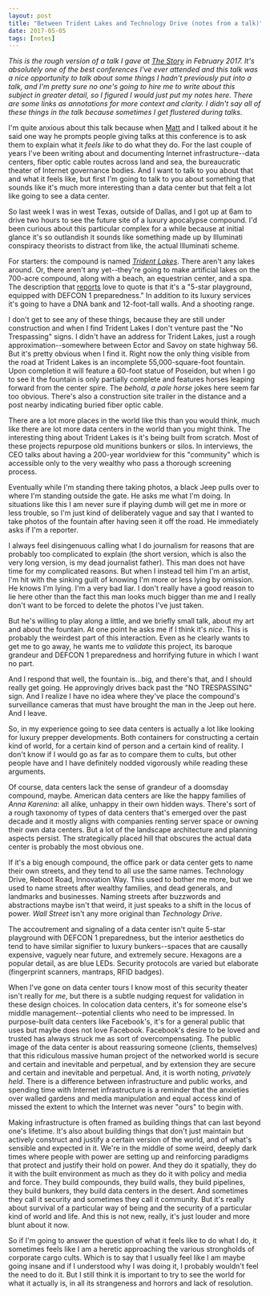 ```yaml
---
layout: post
title: "Between Trident Lakes and Technology Drive (notes from a talk)"
date: 2017-05-05
tags: [notes]
---
```


*This is the rough version of a talk I gave at [The Story](https://thestory.org.uk/) in February 2017. It's absolutely one of the best conferences I've ever attended and this talk was a nice opportunity to talk about some things I hadn't previously put into a talk, and I'm pretty sure no one's going to hire me to write about this subject in greater detail, so I figured I would just put my notes here. There are some links as annotations for more context and clarity. I didn't say all of these things in the talk because sometimes I get flustered during talks.*

I'm quite anxious about this talk because when [Matt](https://twitter.com/matlock) and I talked about it he said one way he prompts people giving talks at this conference is to ask them to explain what it *feels like* to do what they do. For the last couple of years I've been writing about and documenting Internet infrastructure--data centers, fiber optic cable routes across land and sea, the bureaucratic theater of Internet governance bodies. And I want to talk to you about that and what it feels like, but first I'm going to talk to you about something that sounds like it's much more interesting than a data center but that felt a lot like going to see a data center.

So last week I was in west Texas, outside of Dallas, and I got up at 6am to drive two hours to see the future site of a luxury apocalypse compound. I'd been curious about this particular complex for a while because at initial glance it's so outlandish it sounds like something made up by Illuminati conspiracy theorists to distract from like, the actual Illuminati scheme. 

For starters: the compound is named *[Trident Lakes](https://www.tridentlakes.com/)*. There aren't any lakes around. Or, there aren't any yet--they're going to make artificial lakes on the 700-acre compound, along with a beach, an equestrian center, and a spa. The description that [reports](https://www.theatlantic.com/magazine/archive/2017/03/a-resort-for-the-apocalypse/513869/) love to quote is that it's a "5-star playground, equipped with DEFCON 1 preparedness."  In addition to its luxury services it's going to have a DNA bank and 12-foot-tall walls. And a shooting range.  

I don't get to see any of these things, because they are still under construction and when I find Trident Lakes I don't venture past the "No Trespassing" signs. I didn't have an address for Trident Lakes, just a rough approximation--somewhere between Ector and Savoy on state highway 56. But it's pretty obvious when I find it. Right now the only thing visible from the road at Trident Lakes is an incomplete 55,000-square-foot fountain. Upon completion it will feature a 60-foot statue of Poseidon, but when I go to see it the fountain is only partially complete and features horses leaping forward from the center spire. The *behold, a pale horse* jokes here seem far too obvious. There's also a construction site trailer in the distance and a post nearby indicating buried fiber optic cable.

There are a lot more places in the world like this than you would think, much like there are lot more data centers in the world than you might think. The interesting thing about Trident Lakes is it's being built from scratch. Most of these projects repurpose old munitions bunkers or silos. In interviews, the CEO talks about having a 200-year worldview for this "community" which is accessible only to the very wealthy who pass a thorough screening process. 

Eventually while I'm standing there taking photos, a black Jeep pulls over to where I'm standing outside the gate. He asks me what I'm doing. In situations like this I am never sure if playing dumb will get me in more or less trouble, so I'm just kind of deliberately vague and say that I wanted to take photos of the fountain after having seen it off the road. He immediately asks if I'm a reporter. 

I always feel disingenuous calling what I do journalism for reasons that are probably too complicated to explain (the short version, which is also the very long version, is my dead journalist father). This man does not have time for my complicated reasons. But when I instead tell him I'm an artist, I'm hit with the sinking guilt of knowing I'm more or less lying by omission. He knows I'm lying. I'm a very bad liar. I don't really have a good reason to lie here other than the fact this man looks much bigger than me and I really don't want to be forced to delete the photos I've just taken.

But he's willing to play along a little, and we briefly small talk, about my art and about the fountain. At one point he asks me if I think it's *nice*. This is probably the weirdest part of this interaction. Even as he clearly wants to get me to go away, he wants me to *validate* this project, its baroque grandeur and DEFCON 1 preparedness and horrifying future in which I want no part. 

And I respond that well, the fountain is...big, and there's that, and I should really get going. He approvingly drives back past the "NO TRESPASSING" sign. And I realize I have no idea where they've place the compound's surveillance cameras that must have brought the man in the Jeep out here. And I leave.

So, in my experience going to see data centers is actually a lot like looking for luxury prepper developments. Both containers for constructing a certain kind of world, for a certain kind of person and a certain kind of reality. I don't know if I would go as far as to compare them to cults, but other people have and I have definitely nodded vigorously while reading these arguments.  

Of course, data centers lack the sense of grandeur of a doomsday compound, maybe. American data centers are like the happy families of *Anna Karenina*: all alike, unhappy in their own hidden ways. There's sort of a rough taxonomy of types of data centers that's emerged over the past decade and it mostly aligns with companies renting server space or owning their own data centers. But a lot of the landscape architecture and planning aspects persist. The strategically placed hill that obscures the actual data center is probably the most obvious one.

If it's a big enough compound, the office park or data center gets to name their own streets, and they tend to all use the same names. Technology Drive, Reboot Road, Innovation Way. This used to bother me more, but we used to name streets after wealthy families, and dead generals, and landmarks and businesses. Naming streets after buzzwords and abstractions maybe isn't that weird, it just speaks to a shift in the locus of power. *Wall Street* isn't any more original than *Technology Drive*. 

The accoutrement and signaling of a data center isn't quite 5-star playground with DEFCON 1 preparedness, but the interior aesthetics do tend to have similar signifier to luxury bunkers--spaces that are causally expensive, vaguely near future, and extremely secure. Hexagons are a popular detail, as are blue LEDs. Security protocols are varied but elaborate (fingerprint scanners, mantraps, RFID badges). 

When I've gone on data center tours I know most of this security theater isn't really for *me*, but there is a subtle nudging request for validation in these design choices. In colocation data centers, it's for someone else's middle management--potential clients who need to be impressed. In purpose-built data centers like Facebook's, it's for a general public that uses but maybe does not love Facebook. Facebook's desire to be loved and trusted has always struck me as sort of overcompensating. The public image of the data center is about reassuring someone (clients, themselves) that this ridiculous massive human project of the networked world is secure and certain and inevitable and perpetual, and by extension they are secure and certain and inevitable and perpetual. And, it is worth noting, *privately held*. There is a difference between infrastructure and public works, and spending time with Internet infrastructure is a reminder that the anxieties over walled gardens and media manipulation and equal access kind of missed the extent to which the Internet was never "ours" to begin with. 

Making infrastructure is often framed as building things that can last beyond one's lifetime. It's also about building things that don't just maintain but actively construct and justify a certain version of the world, and of what's sensible and expected in it. We're in the middle of some weird, deeply dark times where people with power are setting up and reinforcing paradigms that protect and justify their hold on power. And they do it spatially, they do it with the built environment as much as they do it with policy and media and force. They build compounds, they build walls, they build pipelines, they build bunkers, they build data centers in the desert. And sometimes they call it security and sometimes they call it community. But it's really about survival of a particular way of being and the security of a particular kind of world and life. And this is not new, really, it's just louder and more blunt about it now. 

So if I'm going to answer the question of what it feels like to do what I do, it sometimes feels like I am a heretic approaching the various strongholds of corporate cargo cults. Which is to say that I usually feel like I am maybe going insane and if I understood why I was doing it, I probably wouldn't feel the need to do it. But I still think it is important to try to see the world for what it actually is, in all its strangeness and horrors and lack of resolution. 